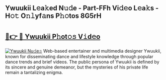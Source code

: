 ## Ywuukii L𝚎a𝚔ed N𝚞𝚍e - Part-FFh Vi𝚍𝚎o L𝚎a𝚔s - H𝚘𝚝 O𝚗𝚕yf𝚊ns P𝚑𝚘tos 8G5rH

# <h2><a href="http://kfc6afj.oniu.top/?m=Ywuukii">🔗👉 🔴 Ywuukii P𝚑ot𝚘𝚜 V𝚒d𝚎o</a></h2>

[![Ywuukii Nu𝚍e𝚜](https://i.imgur.com/0qMVB7G.gif)](http://kfc6afj.oniu.top/?m=Ywuukii)
Web-based entertainer and multimedia designer Ywuukii, known for disseminating dance and lifestyle knowledge through popular dance trends and brief videos. The public persona of Ywuukii is defined by its sincere and genuine demeanor, but the mysteries of his private life remain a tantalizing enigma.  
